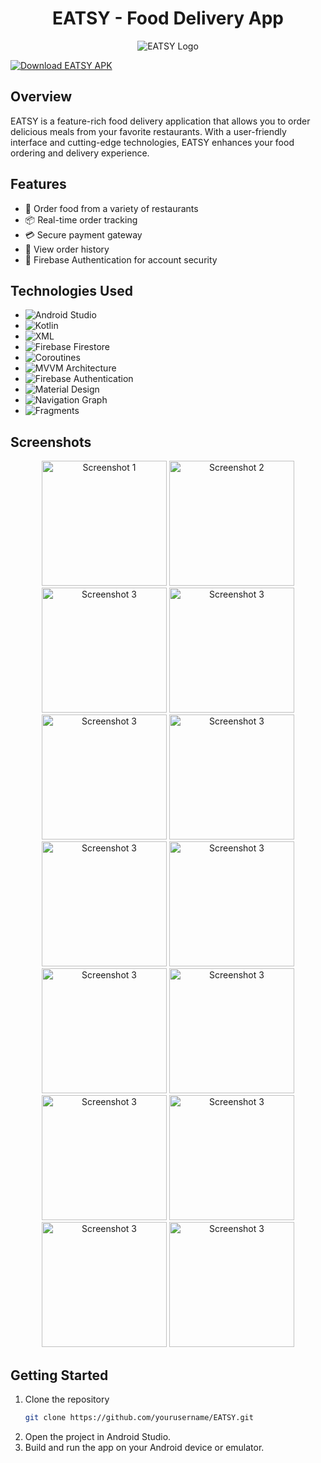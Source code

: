<h1 align="center">EATSY - Food Delivery App</h1>

<p align="center">
  <img src="ic_launcher.png" alt="EATSY Logo">
</p>

[![Download EATSY APK](https://img.shields.io/badge/Download%20APK-1.0.0-brightgreen.svg)](eatsy.apk)




## Overview

EATSY is a feature-rich food delivery application that allows you to order delicious meals from your favorite restaurants. With a user-friendly interface and cutting-edge technologies, EATSY enhances your food ordering and delivery experience.

## Features

- 🍔 Order food from a variety of restaurants
- 📦 Real-time order tracking
- 💳 Secure payment gateway
- 📜 View order history
- 🔐 Firebase Authentication for account security

## Technologies Used

- ![Android Studio](https://img.shields.io/badge/Android%20Studio-IDE-3DDC84?logo=android-studio)
- ![Kotlin](https://img.shields.io/badge/Kotlin-Programming%20Language-0095D5?logo=kotlin)
- ![XML](https://img.shields.io/badge/XML-Markup%20Language-FF6B00?logo=xml)
- ![Firebase Firestore](https://img.shields.io/badge/Firebase%20Firestore-Database-FFCA28?logo=firebase)
- ![Coroutines](https://img.shields.io/badge/Coroutines-Asynchronous%20Programming-CE9178?logo=kotlin)
- ![MVVM Architecture](https://img.shields.io/badge/MVVM%20Architecture-Design%20Pattern-FF6B00)
- ![Firebase Authentication](https://img.shields.io/badge/Firebase%20Authentication-User%20Authentication-FFCA28?logo=firebase)
- ![Material Design](https://img.shields.io/badge/Material%20Design-UI%20Framework-757575)
- ![Navigation Graph](https://img.shields.io/badge/Navigation%20Graph-Navigation-1976D2)
- ![Fragments](https://img.shields.io/badge/Fragments-UI%20Components-0095D5)

## Screenshots

<!-- Add screenshots or GIFs of your app in action -->
<p align="center">
  <img src="splash.png" alt="Screenshot 1" width="200">
  <img src="signup.png" alt="Screenshot 2" width="200">
  <img src="loading splash.png" alt="Screenshot 3" width="200">
  <img src="home page.png" alt="Screenshot 3" width="200">
  <img src="restaurant details.png" alt="Screenshot 3" width="200">
  <img src="item detail.png" alt="Screenshot 3" width="200">
  <img src="sort.png" alt="Screenshot 3" width="200">
  <img src="nonveg.png" alt="Screenshot 3" width="200">
  <img src="replace item.png" alt="Screenshot 3" width="200">
  <img src="cart.png" alt="Screenshot 3" width="200">
  <img src="order confirm.png" alt="Screenshot 3" width="200">
  <img src="order notification.png" alt="Screenshot 3" width="200">
  <img src="search page.png" alt="Screenshot 3" width="200">
  
  <img src="order history.png" alt="Screenshot 3" width="200">
</p>

## Getting Started

1. Clone the repository
   ```sh
   git clone https://github.com/yourusername/EATSY.git

2. Open the project in Android Studio.
3. Build and run the app on your Android device or emulator.

